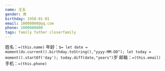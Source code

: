 ```yaml
---
name: 王五
gender: 男
birthday: 1958-01-01
email: 10000000@qq.com
phone: 1000000000
tags: family father closerfamily
---
```


姓名：`=(this.name)`
年龄：`$= let date = moment(dv.current().birthday.toString(),"yyyy-MM-DD"); let today = moment().startOf('day'); today.diff(date,"years")`岁
邮箱：`=(this.email)`
手机：`=(this.phone)`